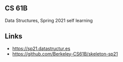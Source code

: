 ## CS 61B
Data Structures, Spring 2021
self learning

## Links

- <https://sp21.datastructur.es>
- <https://github.com/Berkeley-CS61B/skeleton-sp21>
